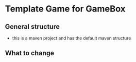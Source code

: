 # Template Game for GameBox

## General structure
* this is a maven project and has the default maven structure

## What to change
### 